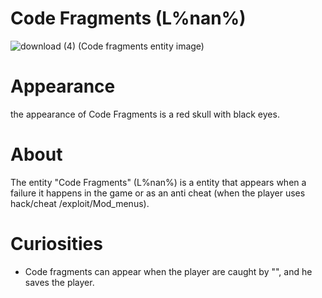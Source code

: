 # Code Fragments (L%nan%)
![download (4)](https://github.com/Redstel/Lunar-rooms-wiki/assets/168801295/d3aa86e3-d053-4b4d-a33f-4d98748d78aa) 
(Code fragments entity image)

# Appearance
the appearance of Code Fragments is a red skull
with black eyes.

# About
The entity "Code Fragments" (L%nan%) is a entity
that appears when a failure it happens in the game
or as an anti cheat (when the player uses hack/cheat
/exploit/Mod_menus).

# Curiosities
- Code fragments can appear when the player are caught
 by "", and he saves the player.
